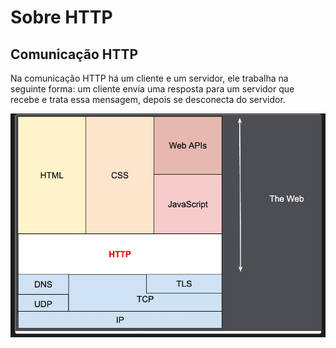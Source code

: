 <h1>Sobre HTTP</h1>

<h2>Comunicação HTTP</h2>
<p>Na comunicação HTTP há um cliente e um servidor, ele trabalha na seguinte forma: um cliente envia uma resposta para um servidor que recebe e trata essa mensagem, depois se desconecta do servidor.</p>

<img src="../assets/WhatsApp Image 2023-10-17 at 9.07.13 PM.jpeg">